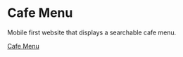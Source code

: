 # Cafe Menu
Mobile first website that displays a searchable cafe menu.

[Cafe Menu](https://josephclaymiller.github.io/cafe-menu/)
